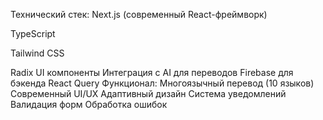 Технический стек:
Next.js (современный React-фреймворк)

TypeScript

Tailwind CSS

Radix UI компоненты
Интеграция с AI для переводов
Firebase для бэкенда
React Query
Функционал:
Многоязычный перевод (10 языков)
Современный UI/UX
Адаптивный дизайн
Система уведомлений
Валидация форм
Обработка ошибок

